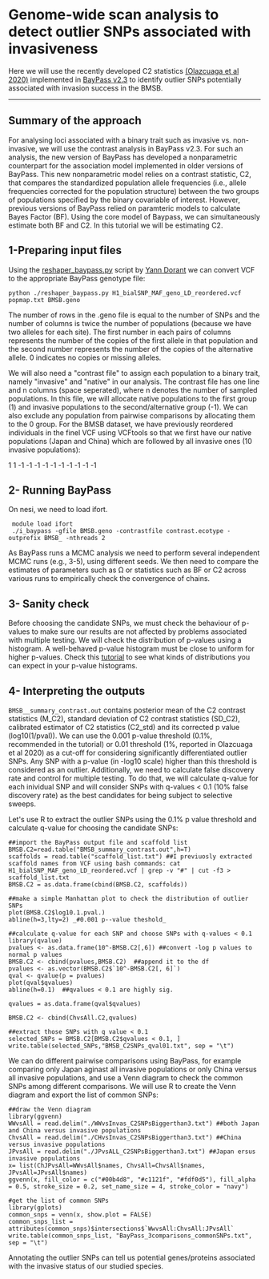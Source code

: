 # Genome-wide scan analysis to detect outlier SNPs associated with invasiveness

Here we will use the recently developed C2 statistics <a href="https://academic.oup.com/mbe/article/37/8/2369/5821433" title="(Olazcuaga et al 2020)">(Olazcuaga et al 2020)</a> implemented in <a href="http://www1.montpellier.inra.fr/CBGP/software/baypass/" title="BayPass v2.3">BayPass v2.3</a> to identify outlier SNPs potentially associated with invasion success in the BMSB. 

***

## Summary of the approach
For analysing loci associated with a binary trait such as invasive vs. non-invasive, we will use the contrast analysis in BayPass v2.3.
For such an analysis, the new version of BayPass has developed a nonparametric counterpart for the association model implemented in older versions of BayPass.
This new nonparametric model relies on a contrast statistic, C2, that compares the standardized population allele frequencies (i.e., allele frequencies corrected for the
population structure) between the two groups of populations specified by the binary covariable of interest. However, previous versions of BayPass relied on paramteric models to calculate Bayes Factor (BF). Using the core model of Baypass, we can simultaneously estimate both BF and C2. In this tutorial we will be estimating C2.
 
 
## 1-Preparing input files

Using the <a href="https://gitlab.com/YDorant/Toolbox/-/blob/master/reshaper_baypass.py" title="reshaper_baypass.py">reshaper_baypass.py</a> script by <a href="https://gitlab.com/YDorant/Toolbox" title="Yann Dorant">Yann Dorant</a> we can convert VCF to the appropriate BayPass genotype file:

```
python ./reshaper_baypass.py H1_bialSNP_MAF_geno_LD_reordered.vcf popmap.txt BMSB.geno
```

The number of rows in the .geno file is equal to the number of SNPs and the number of columns is twice the number of populations (because we have two alleles for each site). The first number in each pairs of columns represents the number of the copies of the first allele in that population and the second number represents the number of the copies of the alternative allele. 0 indicates no copies or missing alleles.

We will also need a "contrast file" to assign each population to a binary trait, namely "invasive" and "native" in our analysis. The contrast file has one line and n columns (space seperated), where n denotes the number of sampled populations. In this file, we will allocate native populations to the first group (1) and invasive populations to the second/alternative group (-1). We can also exclude any population from pairwise comparisons by allocating them to the 0 group.
For the BMSB dataset, we have previously reordered individuals in the finel VCF using VCFtools so that we first have our native populations (Japan and China) which are followed by all invasive ones (10 invasive populations):

1 1 -1 -1 -1 -1 -1 -1 -1 -1 -1 -1


## 2- Running BayPass

On nesi, we need to load ifort.

```
 module load ifort
 ./i_baypass -gfile BMSB.geno -contrastfile contrast.ecotype -outprefix BMSB_ -nthreads 2
 ```



As BayPass runs a MCMC analysis we need to perform several independent MCMC runs (e.g., 3-5), using different seeds. We then need to compare the estimates of parameters such as Ω or statistics such as BF or C2 across various runs to empirically check the convergence of chains.


## 3- Sanity check

Before choosing the candidate SNPs, we must check the behaviour of p-values to make sure our results are not affected by problems associated with multiple testing. We will check the distribution of p-values using a histogram. A well-behaved p-value histogram must be close to uniform for higher p-values. Check this <a href="http://varianceexplained.org/statistics/interpreting-pvalue-histogram/" title="tutorial">tutorial</a> to see what kinds of distributions you can expect in your p-value histograms. 

## 4- Interpreting the outputs

`BMSB__summary_contrast.out` contains posterior mean of the C2 contrast statistics (M_C2), standard deviation of C2 contrast statistics (SD_C2), calibrated estimator of C2 statistics (C2_std) and its corrected p value (log10(1/pval)). We can use the 0.001 p-value threshold (0.1%, recommended in the tutorial) or 0.01 threshold (1%, reported in Olazcuaga et al 2020) as a cut-off for considering significantly differentiated outlier SNPs. Any SNP with a p-value (in -log10 scale) higher than this threshold is considered as an outlier. Additionally, we need to calculate false discovery rate and control for multiple testing. To do that, we will calculate q-value for each inividual SNP and will consider SNPs with q-values < 0.1 (10% false discovery rate) as the best candidates for being subject to selective sweeps.

Let's use R to extract the outlier SNPs using the 0.1% p value threshold and calculate q-value for choosing the candidate SNPs:

```
##import the BayPass output file and scaffold list
BMSB.C2=read.table("BMSB_summary_contrast.out",h=T)
scaffolds = read.table("scaffold_list.txt") ##I previuosly extracted scaffold names from VCF using bash commands: cat H1_bialSNP_MAF_geno_LD_reordered.vcf | grep -v "#" | cut -f3 > scaffold_list.txt
BMSB.C2 = as.data.frame(cbind(BMSB.C2, scaffolds))

##make a simple Manhattan plot to check the distribution of outlier SNPs
plot(BMSB.C2$log10.1.pval.)
abline(h=3,lty=2) _#0.001 p--value theshold_

##calculate q-value for each SNP and choose SNPs with q-values < 0.1
library(qvalue)
pvalues <- as.data.frame(10^-BMSB.C2[,6]) ##convert -log p values to normal p values
BMSB.C2 <- cbind(pvalues,BMSB.C2)  ##append it to the df
pvalues <- as.vector(BMSB.C2$`10^-BMSB.C2[, 6]`)
qval <- qvalue(p = pvalues)
plot(qval$qvalues)
abline(h=0.1)  ##qvalues < 0.1 are highly sig.

qvalues = as.data.frame(qval$qvalues)

BMSB.C2 <- cbind(ChvsAll.C2,qvalues)

##extract those SNPs with q value < 0.1
selected_SNPs = BMSB.C2[BMSB.C2$qvalues < 0.1, ]
write.table(selected_SNPs,"BMSB_C2SNPs_qval01.txt", sep = "\t")
```


We can do different pairwise comparisons using BayPass, for example comparing only Japan aginast all invasive populations or only China versus all invasive populations, and use a Venn diagram to check the common SNPs among different comparisons. We will use R to create the Venn diagram and export the list of common SNPs:

```
##draw the Venn diagram
library(ggvenn)
WWvsAll = read.delim("./WWvsInvas_C2SNPsBiggerthan3.txt") ##both Japan and China versus invasive populations
ChvsAll = read.delim("./CHvsInvas_C2SNPsBiggerthan3.txt") ##China versus invasive populations
JPvsAll = read.delim("./JPvsALL_C2SNPsBiggerthan3.txt") ##Japan ersus invasive populations
x= list(ChJPvsAll=WWvsAll$names, ChvsAll=ChvsAll$names, JPvsAll=JPvsAll$names)
ggvenn(x, fill_color = c("#00b4d8", "#c1121f", "#fdf0d5"), fill_alpha = 0.5, stroke_size = 0.2, set_name_size = 4, stroke_color = "navy")

#get the list of common SNPs
library(gplots)
common_snps = venn(x, show.plot = FALSE)
common_snps_list = attributes(common_snps)$intersections$`WwvsAll:ChvsAll:JPvsAll`
write.table(common_snps_list, "BayPass_3comparisons_commonSNPs.txt", sep = "\t")
```

Annotating the outlier SNPs can tell us potential genes/proteins associated with the invasive status of our studied species.





